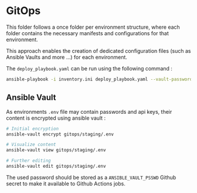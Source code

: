 # GitOps

This folder follows a once folder per environment structure, where each folder contains the necessary manifests and
configurations for that environment.

This approach enables the creation of dedicated configuration files (such as Ansible Vaults and more ...) for each environment.

The `deploy_playbook.yaml` can be run using the following command :
```sh
ansible-playbook -i inventory.ini deploy_playbook.yaml --vault-password-file ~/.ansible-vault-pass -e "target_env=staging"
```

## Ansible Vault

As environments `.env` file may contain passwords and api keys, their content is encrypted using ansible vault :

```sh
# Initial encryption
ansible-vault encrypt gitops/staging/.env

# Visualize content
ansible-vault view gitops/staging/.env

# Further editing
ansible-vault edit gitops/staging/.env
```

The used password should be stored as a `ANSIBLE_VAULT_PSSWD` Github secret to make it available to Github Actions jobs.